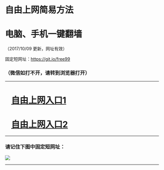 ﻿# 自由上网简易方法

# 电脑、手机一键翻墙

（2017/10/09 更新，网址有效）

固定短网址：https://git.io/free99

### （微信如打不开，请转到浏览器打开）


***





# &nbsp;&nbsp; <a href="http://ft777826685.fwq-tz-1001.info/fwqtz01.html?t=10090019267 " target="_blank">自由上网入口1</a>
# &nbsp;&nbsp; <a href="http://ft188061910.fwq-tz-1002.info/fwqtz02.html?t=10090014357 " target="_blank">自由上网入口2</a>
***

### 请记住下图中固定短网址：

<img src="https://s3-us-west-2.amazonaws.com/fwq-1001/yjfq-20170905okok.png" /> 


***

